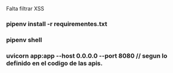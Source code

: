 Falta filtrar XSS

### pipenv install -r requirementes.txt
### pipenv shell
### uvicorn app:app --host 0.0.0.0 --port 8080  // segun lo definido en el codigo de las apis.
